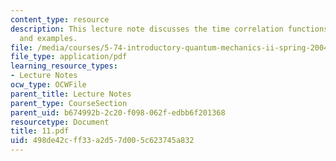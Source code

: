 ```yaml
---
content_type: resource
description: This lecture note discusses the time correlation functions with its properties
  and examples.
file: /media/courses/5-74-introductory-quantum-mechanics-ii-spring-2004/498de42cff33a2d57d005c623745a832_11.pdf
file_type: application/pdf
learning_resource_types:
- Lecture Notes
ocw_type: OCWFile
parent_title: Lecture Notes
parent_type: CourseSection
parent_uid: b674992b-2c20-f098-062f-edbb6f201368
resourcetype: Document
title: 11.pdf
uid: 498de42c-ff33-a2d5-7d00-5c623745a832
---
```

